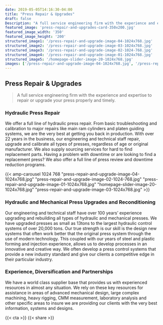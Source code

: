 ```yaml
---
date: 2019-05-05T14:16:30-04:00
title: "Press Repair & Upgrades"
draft: false
Description: "A full service engineering firm with the experience and expertise to repair or upgrade your press properly and timely..."
featured_image: 'press-repair-and-upgrades-card-350x200.jpg'
featured_image_width: '350'
featured_image_height: '200'
structured_image1: '/press-repair-and-upgrade-image-04-1024x768.jpg'
structured_image2: '/press-repair-and-upgrade-image-03-1024x768.jpg'
structured_image3: '/press-repair-and-upgrade-image-02-1024-768.jpg'
structured_image4: '/press-repair-and-upgrade-image-01-1024x768.jpg'
structured_image5: '/homepage-slider-image-20-1024x768.jpg'
images: ['/press-repair-and-upgrade-image-04-1024x768.jpg', '/press-repair-and-upgrade-image-03-1024x768.jpg', '/press-repair-and-upgrade-image-02-1024-768.jpg', '/press-repair-and-upgrade-image-01-1024x768.jpg', '/homepage-slider-image-20-1024x768.jpg']
---
```


## **Press Repair & Upgrades**

> A full service engineering firm with the experience and expertise to repair or upgrade your press properly and timely.

### Hydraulic Press Repair

We offer a full line of hydraulic press repair. From basic troubleshooting and calibration to major repairs like main ram cylinders and platen guiding systems, we are the very best at getting you back in production. With over 22 years in the business, our engineering and technical staff repair, upgrade and calibrate all types of presses, regardless of age or original manufacturer. We also supply sourcing services for hard to find replacement parts. Having a problem with downtime or are looking to find a replacement press? We also offer a full line of press review and downtime reduction programs.


{{< amp-carousel 1024 768 "press-repair-and-upgrade-image-04-1024x768.jpg" "press-repair-and-upgrade-image-02-1024-768.jpg" "press-repair-and-upgrade-image-01-1024x768.jpg" "homepage-slider-image-20-1024x768.jpg" "press-repair-and-upgrade-image-03-1024x768.jpg"  >}}

### Hydraulic and Mechanical Press Upgrades and Reconditioning 

Our engineering and technical staff have over 100 years’ experience upgrading and rebuilding all types of hydraulic and mechanical presses. We have upgraded presses as small as 13tons to the largest hydraulic control systems of over 20,000 tons. Our true strength is our skill is the design new systems that often work better that the original press system through the use of modern technology. This coupled with our years of steel and plastic forming and injection experience, allows us to develop processes in an innovative and creative way. We often develop a press control systems that provide a new industry standard and give our clients a competitive edge in their particular industry.

### Experience, Diversification and Partnerships

We have a world class supplier base that provides us with experienced resources in almost any situation.  We rely on these key resources for assistance in areas of advanced mechanical design, large complex machining, heavy rigging, CMM measurement, laboratory analysis and other specific areas to insure we are providing our clients with the very best information, systems and designs.

{{< cta >}}
{{< share >}}